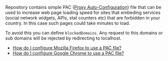 Repository contains simple PAC ([Proxy Auto-Configuration](https://developer.mozilla.org/en-US/docs/Web/HTTP/Proxy_servers_and_tunneling/Proxy_Auto-Configuration_(PAC)_file)) file that can be used to increase web page loading speed for sites that embeding services (social network widgets, APIs, stat counters etc) that are forbidden in your country. In this case such pages could take minutes to load. 

To avoid this you can define `blockedDomains`. Any request to this domains or sub domains will be rejected by redirecting to localhost. 

- [How do I configure Mozilla Firefox to use a PAC file?](https://support.zscaler.com/hc/en-us/articles/207810986-How-do-I-configure-Mozilla-Firefox-to-use-a-PAC-file-)
- [How do I configure Google Chrome to use a PAC file?](https://support.zscaler.com/hc/en-us/articles/207805896-How-do-I-configure-Google-Chrome-to-use-a-PAC-file-)
